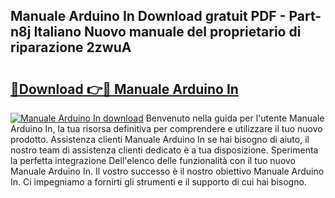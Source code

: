 ## Manuale Arduino In Download gratuit PDF - Part-n8j Italiano Nuovo manuale del proprietario di riparazione 2zwuA

# <h2><a href="http://dfgzzp.blite.top/?on=Manuale+Arduino+In">🔗Download 👉🔴 Manuale Arduino In</a></h2>

[![Manuale Arduino In download](https://i.imgur.com/lujVjoI.png)](http://dfgzzp.blite.top/?on=Manuale+Arduino+In)
Benvenuto nella guida per l'utente Manuale Arduino In, la tua risorsa definitiva per comprendere e utilizzare il tuo nuovo prodotto. Assistenza clienti Manuale Arduino In se hai bisogno di aiuto, il nostro team di assistenza clienti dedicato è a tua disposizione. Sperimenta la perfetta integrazione Dell'elenco delle funzionalità con il tuo nuovo Manuale Arduino In. Il vostro successo è il nostro obiettivo Manuale Arduino In. Ci impegniamo a fornirti gli strumenti e il supporto di cui hai bisogno.
